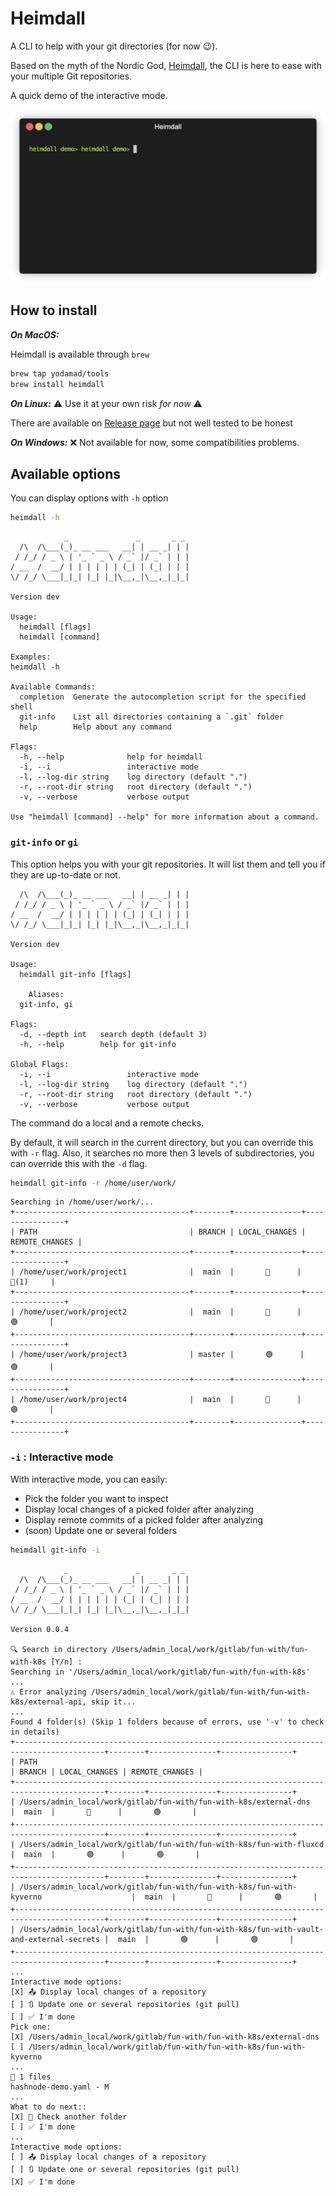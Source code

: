 # Heimdall

A CLI to help with your git directories (for now 😉).

Based on the myth of the Nordic God, [Heimdall](https://en.wikipedia.org/wiki/Heimdall), the CLI is here to ease with your multiple Git repositories.

A quick demo of the interactive mode.

![Simple demo](./assets/demo.gif)

## How to install

__*On MacOS:*__

Heimdall is available through `brew`

```bash
brew tap yodamad/tools
brew install heimdall
```

__*On Linux:*__ ⚠️ Use it at your own risk *for now* ⚠️

There are available on [Release page](https://github.com/yodamad/heimdall/releases) but not well tested to be honest

__*On Windows:*__ ❌ Not available for now, some compatibilities problems.

## Available options

You can display options with `-h` option

```bash
heimdall -h
```

```text
            _               _       _ _
  /\  /\___(_)_ __ ___   __| | __ _| | |
 / /_/ / _ \ | '_ ` _ \ / _` |/ _` | | |
/ __  /  __/ | | | | | | (_| | (_| | | |
\/ /_/ \___|_|_| |_| |_|\__,_|\__,_|_|_|

Version dev

Usage:
  heimdall [flags]
  heimdall [command]

Examples:
heimdall -h

Available Commands:
  completion  Generate the autocompletion script for the specified shell
  git-info    List all directories containing a `.git` folder
  help        Help about any command

Flags:
  -h, --help              help for heimdall
  -i, --i                 interactive mode
  -l, --log-dir string    log directory (default ".")
  -r, --root-dir string   root directory (default ".")
  -v, --verbose           verbose output

Use "heimdall [command] --help" for more information about a command.
```

### `git-info` or `gi`

This option helps you with your git repositories. It will list them and tell you if they are up-to-date or not.

```shell
  /\  /\___(_)_ __ ___   __| | __ _| | |
 / /_/ / _ \ | '_ ` _ \ / _` |/ _` | | |
/ __  /  __/ | | | | | | (_| | (_| | | |
\/ /_/ \___|_|_| |_| |_|\__,_|\__,_|_|_|

Version dev

Usage:
  heimdall git-info [flags]

	Aliases:
  git-info, gi

Flags:
  -d, --depth int   search depth (default 3)
  -h, --help        help for git-info

Global Flags:
  -i, --i                 interactive mode
  -l, --log-dir string    log directory (default ".")
  -r, --root-dir string   root directory (default ".")
  -v, --verbose           verbose output
```

The command do a local and a remote checks.

By default, it will search in the current directory, but you can override this with `-r` flag. Also, it searches no more then 3 levels of subdirectories, you can override this with the `-d` flag.

```bash
heimdall git-info -r /home/user/work/
```

```shell
Searching in /home/user/work/...
+---------------------------------------+--------+---------------+----------------+
| PATH                                  | BRANCH | LOCAL_CHANGES | REMOTE_CHANGES |
+---------------------------------------+--------+---------------+----------------+
| /home/user/work/project1              |  main  |       🔴      |      🔴(1)     |
+---------------------------------------+--------+---------------+----------------+
| /home/user/work/project2              |  main  |       🔴      |       🟢       |
+---------------------------------------+--------+---------------+----------------+
| /home/user/work/project3              | master |       🟢      |       🟢       |
+---------------------------------------+--------+---------------+----------------+
| /home/user/work/project4              |  main  |       🔴      |       🟢       |
+---------------------------------------+--------+---------------+----------------+
```

### `-i` : Interactive mode

With interactive mode, you can easily:
* Pick the folder you want to inspect
* Display local changes of a picked folder after analyzing
* Display remote commits of a picked folder after analyzing
* (soon) Update one or several folders

```bash
heimdall git-info -i
```

```shell
            _               _       _ _
  /\  /\___(_)_ __ ___   __| | __ _| | |
 / /_/ / _ \ | '_ ` _ \ / _` |/ _` | | |
/ __  /  __/ | | | | | | (_| | (_| | | |
\/ /_/ \___|_|_| |_| |_|\__,_|\__,_|_|_|

Version 0.0.4

🔍 Search in directory /Users/admin_local/work/gitlab/fun-with/fun-with-k8s [Y/n] :
Searching in '/Users/admin_local/work/gitlab/fun-with/fun-with-k8s' ...
⚠️ Error analyzing /Users/admin_local/work/gitlab/fun-with/fun-with-k8s/external-api, skip it...
...
Found 4 folder(s) (Skip 1 folders because of errors, use '-v' to check in details)
+------------------------------------------------------------------------------------------+--------+---------------+----------------+
| PATH                                                                                     | BRANCH | LOCAL_CHANGES | REMOTE_CHANGES |
+------------------------------------------------------------------------------------------+--------+---------------+----------------+
| /Users/admin_local/work/gitlab/fun-with/fun-with-k8s/external-dns                        |  main  |       🔴      |       🟢       |
+------------------------------------------------------------------------------------------+--------+---------------+----------------+
| /Users/admin_local/work/gitlab/fun-with/fun-with-k8s/fun-with-fluxcd                     |  main  |       🟢      |       🟢       |
+------------------------------------------------------------------------------------------+--------+---------------+----------------+
| /Users/admin_local/work/gitlab/fun-with/fun-with-k8s/fun-with-kyverno                    |  main  |       🔴      |       🟢       |
+------------------------------------------------------------------------------------------+--------+---------------+----------------+
| /Users/admin_local/work/gitlab/fun-with/fun-with-k8s/fun-with-vault-and-external-secrets |  main  |       🟢      |       🟢       |
+------------------------------------------------------------------------------------------+--------+---------------+----------------+
...
Interactive mode options:
[X] 📤 Display local changes of a repository
[ ] 🔃 Update one or several repositories (git pull)
[ ] ✅ I'm done
Pick one:
[X] /Users/admin_local/work/gitlab/fun-with/fun-with-k8s/external-dns
[ ] /Users/admin_local/work/gitlab/fun-with/fun-with-k8s/fun-with-kyverno
...
🚦 1 files
hashnode-demo.yaml - M
...
What to do next::
[X] 🔄 Check another folder
[ ] ✅ I'm done
...
Interactive mode options:
[ ] 📤 Display local changes of a repository
[ ] 🔃 Update one or several repositories (git pull)
[X] ✅ I'm done
```
